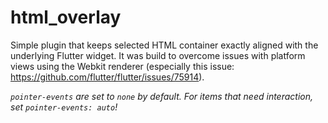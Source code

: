 # html_overlay

Simple plugin that keeps selected HTML container exactly aligned with the underlying Flutter widget. It was build to overcome issues with platform views using the Webkit renderer (especially this issue: https://github.com/flutter/flutter/issues/75914).

*`pointer-events` are set to `none` by default. For items that need interaction, set `pointer-events: auto`!*